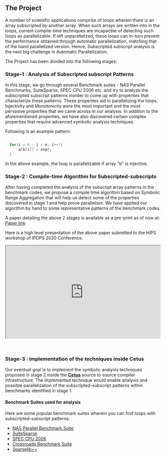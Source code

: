 

## The Project

A number of scientific applications comprise of loops wherein there is an array subscripted by another array. When such arrays are written into in the loops, current compile-time techniques are incapacble of detecting such loops as parallelizable. If left unparallelized, these loops can in-turn prevent the performance obtained through automatic parallelization, matching that of the hand parallelized version. Hence, Subscripted subscript analysis is the next big challenge in Automatic Parallelization. 

The Project has been divided into the following stages:

### Stage-1 : Analysis of Subscripted subscript Patterns

In this stage, we go through several Benchmark suites - NAS Parallel Benchmarks, SuiteSparse, SPEC CPU 2006 etc. and try to analyze the subscripted subscript patterns inorder to come up with properties that characterize these patterns. These properties aid in parallelizing the loops. Injectivity and Monotonicity were the most important and the most pervasive properties that we came across in our analysis. In addition to the aforementioned properties, we have also discovered certain complex properties that require advanced symbolic analysis techniques.

Following is an example pattern:

```C

  for(i = 0 ; i < n; i++){
      a[b[i]] = expr;
  }

```
In the above example, the loop is parallelizable if array "b" is injective.

### Stage-2 : Compile-time Algorithm for Subscripted-subscripts

After having completed the analysis of the subscript array patterns in the benchmark codes, we propose a compile time algorithm based on Symbolic Range Aggregation that will help us detect some of the properties discovered in stage 1 and help prove parallelism. We have applied our algorithm by hand to some representative patterns of the benchmark codes.

A paper detailing the above 2 stages is available as a pre-print as of now at: [Paper link](https://arxiv.org/pdf/1911.05839)

Here is a high level presentation of the above paper submitted to the HIPS workshop of IPDPS 2020 Conference.

<html>
<body>

<iframe width="500" height="300" src="https://www.youtube.com/embed/tgbNymZ7vqY" allowfullscreen></iframe>

</body>
</html>
<p>&nbsp;</p>

### Stage-3 : Implementation of the techniques inside Cetus

Our eventual goal is to implement the symbolic analysis techniques proposed in stage 2 inside the [**Cetus**](https://engineering.purdue.edu/Cetus/) source to source compiler infrastructure. The implemented technique would enable analysis and possible parallelization of the subscripted-subscript patterns within benchmarks identified in stage 1. 

#### Benchmark Suites used for analysis

Here are some popular benchmark suites wherein you can find loops with subscripted-subscript patterns:

* [NAS Parallel Benchmark Suite](https://www.nas.nasa.gov/publications/npb.html)
* [SuiteSparse](http://faculty.cse.tamu.edu/davis/suitesparse.html)
* [SPEC CPU 2006](https://www.spec.org/cpu2006/)
* [Crossroads Benchmark Suite](https://www.lanl.gov/projects/crossroads/benchmarks-performance-analysis.php)
* [Sparselib++](https://math.nist.gov/sparselib++/)




